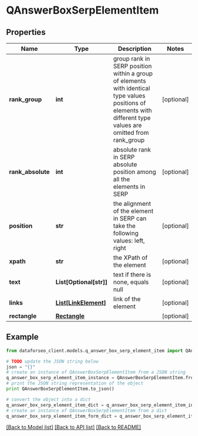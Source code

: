 # QAnswerBoxSerpElementItem


## Properties

Name | Type | Description | Notes
------------ | ------------- | ------------- | -------------
**rank_group** | **int** | group rank in SERP position within a group of elements with identical type values positions of elements with different type values are omitted from rank_group | [optional] 
**rank_absolute** | **int** | absolute rank in SERP absolute position among all the elements in SERP | [optional] 
**position** | **str** | the alignment of the element in SERP can take the following values: left, right | [optional] 
**xpath** | **str** | the XPath of the element | [optional] 
**text** | **List[Optional[str]]** | text if there is none, equals null | [optional] 
**links** | [**List[LinkElement]**](LinkElement.md) | link of the element | [optional] 
**rectangle** | [**Rectangle**](Rectangle.md) |  | [optional] 

## Example

```python
from dataforseo_client.models.q_answer_box_serp_element_item import QAnswerBoxSerpElementItem

# TODO update the JSON string below
json = "{}"
# create an instance of QAnswerBoxSerpElementItem from a JSON string
q_answer_box_serp_element_item_instance = QAnswerBoxSerpElementItem.from_json(json)
# print the JSON string representation of the object
print QAnswerBoxSerpElementItem.to_json()

# convert the object into a dict
q_answer_box_serp_element_item_dict = q_answer_box_serp_element_item_instance.to_dict()
# create an instance of QAnswerBoxSerpElementItem from a dict
q_answer_box_serp_element_item_form_dict = q_answer_box_serp_element_item.from_dict(q_answer_box_serp_element_item_dict)
```
[[Back to Model list]](../README.md#documentation-for-models) [[Back to API list]](../README.md#documentation-for-api-endpoints) [[Back to README]](../README.md)


